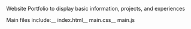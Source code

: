 Website Portfolio to display basic information, projects, and experiences

Main files include:__
index.html__
main.css__
main.js
